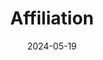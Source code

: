 ---
title: 'Affiliation'
date: 2024-05-19
type: landing

design:
  spacing: '5rem'

sections:
  - block: resume-experience
    content:
      title: "Affiliation"
      text: ""
      items:
        - name: "Jeonbuk National University"
          icon: "user"
          icon_pack: "fas"
          description: "Department of Computer Engineering, Major in Computer Engineering: [Homepage](https://csai.jbnu.ac.kr/csai/index.do)"
        - name: "WHO"
          icon: "user"
          icon_pack: "fab"
          description: "Academic research club of the Department of Computer Engineering: [GitHub](https://github.com/JBNU-WHO)"
        - name: "Gyeonwoo & Jiknyeo"
          icon: "user"
          icon_pack: "fas"
          description: "College of Engineering Band Club: [Instagram](https://www.instagram.com/kyunzik/)"
    design:
      view: card
      columns: 3
      show_date: false
      show_read_time: false
      show_read_more: false

  - block: markdown
    content:
      title: "Location of Jeonbuk National University"
      text: |
        <div style="position:relative;padding-bottom:56.25%;height:0;overflow:hidden;border-radius:12px;">
          <iframe src="https://www.google.com/maps?q=35.8463,127.1295&z=15&output=embed"
                  style="position:absolute;top:0;left:0;width:100%;height:100%;border:0;"
                  loading="lazy" referrerpolicy="no-referrer-when-downgrade" allowfullscreen>
          </iframe>
        </div>
        <p style="margin-top:0.75rem;">567 Baekje-daero, Deokjin-gu, Jeonju-si, Jeonbuk Special Self-Governing Province (Jeonbuk National University)</p>
---